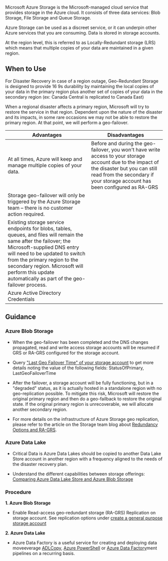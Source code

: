 
Microsoft Azure Storage is the Microsoft-managed cloud service that provides storage in the Azure cloud. It consists of three data services: Blob Storage, File Storage and Queue Storage.  


Azure Storage can be used as a discreet service, or it can underpin other Azure services that you are consuming. Data is stored in storage accounts. 


At the region level, this is referred to as Locally-Redundant storage (LRS) which means that multiple copies of your data are maintained in a given region. 


## When to Use 

For Disaster Recovery in case of a region outage, Geo-Redundant Storage is designed to provide 16 9s durability by maintaining the local copies of your data in the primary region plus another set of copies of your data in the secondary region (ex: Canada Central is replicated to Canada East) 


When a regional disaster affects a primary region, Microsoft will try to restore the service in that region. Dependent upon the nature of the disaster and its impacts, in some rare occasions we may not be able to restore the primary region. At that point, we will perform a geo-failover.  

| __Advantages__ | __Disadvantages__ |
|------------------------------|----------------------------|
|At all times, Azure will keep and manage multiple copies of your data.  | Before and during the geo-failover, you won't have write access to your storage account due to the impact of the disaster but you can still read from the secondary if your storage account has been configured as RA-GRS   | 
| Storage geo-failover will only be triggered by the Azure Storage team – there is no customer action required.   | | 
| Existing storage service endpoints for blobs, tables, queues, and files will remain the same after the failover; the Microsoft-supplied DNS entry will need to be updated to switch from the primary region to the secondary region. Microsoft will perform this update automatically as part of the geo-failover process.  | | 
| Azure Active Directory Credentials   | | 
 

## Guidance 


### Azure Blob Storage 

  - When the geo-failover has been completed and the DNS changes propagated, read and write access storage accounts will be resumed if GRS or RA-GRS configured for the storage account.  

  - Query ["Last Geo Failover Time" of your storage account](https://msdn.microsoft.com/library/azure/ee460802.aspx)  to get more details noting the value of the following fields: StatusOfPrimary, LastGeoFailoverTime 

  - After the failover, a storage account will be fully functioning, but in a "degraded" status, as it is actually hosted in a standalone region with no geo-replication possible. To mitigate this risk, Microsoft will restore the original primary region and then do a geo-failback to restore the original state. If the original primary region is unrecoverable, we will allocate another secondary region.  

  - For more details on the infrastructure of Azure Storage geo replication, please refer to the article on the Storage team blog about [Redundancy Options and RA-GRS](https://blogs.msdn.microsoft.com/windowsazurestorage/2013/12/11/windows-azure-storage-redundancy-options-and-read-access-geo-redundant-storage/). 


### Azure Data Lake 

  - Critical Data is Azure Data Lakes should be copied to  another Data Lake Store account in another region with a frequency aligned to the needs of the disaster recovery plan.  

  - Understand the different capabilities between storage offerings: [Comparing Azure Data Lake Store and Azure Blob Storage](https://docs.microsoft.com/en-us/azure/data-lake-store/data-lake-store-comparison-with-blob-storage) 



### Procedure 


**1. Azure Blob Storage** 

  - Enable Read-access geo-redundant storage (RA-GRS) Replication on storage account. See replication options under [create a general purpose storage account](https://docs.microsoft.com/en-us/azure/storage/common/storage-quickstart-create-account?toc=%2Fazure%2Fstorage%2Fblobs%2Ftoc.json&tabs=portal#create-a-general-purpose-storage-account) 

**2. Azure Data Lake**

  - Azure Data Factory is a useful service for creating and deploying data moveeverage [ADLCopy](https://docs.microsoft.com/en-us/azure/data-lake-store/data-lake-store-copy-data-azure-storage-blob), [Azure PowerShell](https://docs.microsoft.com/en-us/azure/data-lake-store/data-lake-store-get-started-powershell) or [Azure Data Factory](https://docs.microsoft.com/en-us/azure/data-factory/connector-azure-data-lake-store)ment pipelines on a recurring basis. 




 
